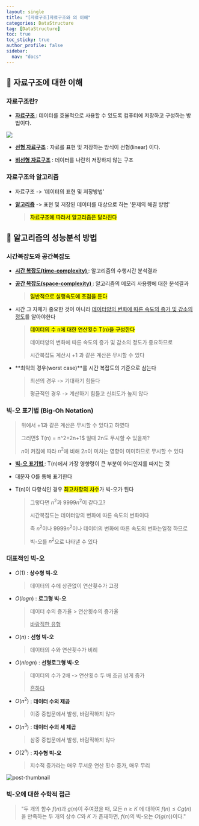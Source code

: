 ```yaml
---
layout: single
title: "[자료구조]자료구조와 의 이해"
categories: DataStructure
tag: [DataStructure]
toc: true
toc_sticky: true
author_profile: false
sidebar:
  nav: "docs"
---
```


## :speech_balloon: 자료구조에 대한 이해

### 자료구조란?

- **<u>자료구조 </u>**: 데이터를 효율적으로 사용할 수 있도록 컴퓨터에 저장하고 구성하는 방법이다.

![](https://img1.daumcdn.net/thumb/R800x0/?scode=mtistory2&fname=https%3A%2F%2Ft1.daumcdn.net%2Fcfile%2Ftistory%2F23493B3356E9549111)

- **<u>선형 자료구조</u>** : 자료를 표현 및 저장하는 방식이 선형(linear) 이다.

- **<u>비선형 자료구조</u>** : 데이터를 나란히 저장하지 않는 구조

### 자료구조와 알고리즘

- 자료구조 -> '데이터의 표현 및 저장방법'

- **<u>알고리즘</u>** -> 표현 및 저장된 데이터를 대상으로 하는 '문제의 해결 방법'

  > <mark>자료구조에 따라서 알고리즘은 달라진다</mark>

## :speech_balloon: 알고리즘의 성능분석 방법

### 시간복잡도와 공간복잡도

- **<u>시간 복잡도(time-complexity) </u>**: 알고리즘의 수행시간 분석결과

- **<u>공간 복잡도(space-complexity) </u>**: 알고리즘의 메모리 사용량에 대한 분석결과

  > <mark>일반적으로 실행속도에 초점을 둔다</mark>

- 시간 그 자체가 중요한 것이 아니라 <u>데이터양의 변화에 따른 속도의 증가 및 감소의 정도</u>를 알아야한다

  > <mark>데이터의 수 n에 대한 연산횟수 T(n)을 구성한다</mark>
  >
  > 데이터양의 변화에 따른 속도의 증가 및 감소의 정도가 중요하므로
  >
  > 시간복잡도 계산시 +1 과 같은 계산은 무시할 수 있다

- **최악의 경우(worst case)**를 시간 복잡도의 기준으로 삼는다

  > 최선의 경우 -> 기대하기 힘들다
  >
  > 평균적인 경우 -> 계산하기 힘들고 신뢰도가 높지 않다

### 빅-오 표기법 (Big-Oh Notation)

> 위에서 +1과 같은 계산은 무시할 수 있다고 하였다
>
> 그러면$ T(n) = n^2+2n+1$ 일때 2n도 무시할 수 있을까?
>
> $n$이 커짐에 따라 $n^2$에 비해 $2n$이 미치는 영향이 미미하므로 무시할 수 있다

- **<u>빅-오 표기법 </u>**: T(n)에서 가장 영향령이 큰 부분이 어디인지를 따지는 것

- 대문자 O를 통해 표기한다

- T(n)이 다항식인 경우 <mark>최고차항의 차수</mark>가 빅-오가 된다

  > 그렇다면 $n^2$과 $9999n^2$이 같다고?
  >
  > 시간복잡도는 데이터양의 변화에 따른 속도의 변화이다
  >
  > 즉 $n^2$이나 $9999n^2$이나 데이터의 변화에 따른 속도의 변화는일정 하므로
  >
  > 빅-오를 $n^2$으로 나타낼 수 있다

### 대표적인 빅-오

- $O(1)$ : **상수형 빅-오**

  > 데이터의 수에 상관없이 연산횟수가 고정

- $O(logn)$ : **로그형 빅-오**

  > 데이터 수의 증가율 > 연산횟수의 증가율
  >
  > <u>바람직한 유형</u>

- $O(n)$ : **선형 빅-오**

  > 데이터의 수와 연산횟수가 비례

- $O(nlogn)$ : **선형로그형 빅-오**

  > 데이터의 수가 2배 -> 연산횟수 두 배 조금 넘게 증가
  >
  > <u>흔하다</u>

- $O(n^2)$ : **데이터 수의 제곱**

  > 이중 중첩문에서 발생, 바람직하지 않다

- $O(n^3)$ : **데이터 수의 세 제곱**

  > 삼중 중첩문에서 발생, 바람직하지 않다

- $O(2^n)$ : **지수형 빅-오**

  > 지수적 증가라는 매우 무서운 연산 횟수 증가, 매우 무리

![post-thumbnail](https://velog.velcdn.com/images/zerozoo-front/post/d7d2c823-f8e2-4b88-a723-eaaccee0b9fe/image.png)

### 빅-오에 대한 수학적 접근

> "두 개의 함수 $f(n)$과 $g(n)$이 주여졌을 때, 모든 $n\geq K$ 에 대하여 $f(n) \leq Cg(n)$ 을 만족하는 두 개의 상수 $C$와 $K$ 가 존재하면, $f(n)$의 빅-오는 $O(g(n))$이다."

